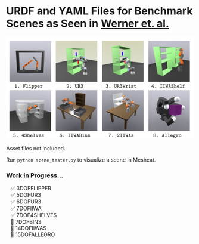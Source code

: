# URDF and YAML Files for Benchmark Scenes as Seen in [Werner et. al.](https://groups.csail.mit.edu/robotics-center/public_papers/Werner24.pdf)

![Alt text](image.png)

Asset files not included.

Run `python scene_tester.py` to visualize a scene in Meshcat.

### Work in Progress...
&nbsp;&nbsp;&nbsp;✅ 3DOFFLIPPER<br>
&nbsp;&nbsp;&nbsp;✅ 5DOFUR3<br>
&nbsp;&nbsp;&nbsp;✅ 6DOFUR3<br>
&nbsp;&nbsp;&nbsp;✅ 7DOFIIWA<br>
&nbsp;&nbsp;&nbsp;✅ 7DOF4SHELVES<br>
&nbsp;&nbsp;&nbsp;🚧 7DOFBINS<br>
&nbsp;&nbsp;&nbsp;🚧 14DOFIIWAS<br>
&nbsp;&nbsp;&nbsp;🚧 15DOFALLEGRO<br>
